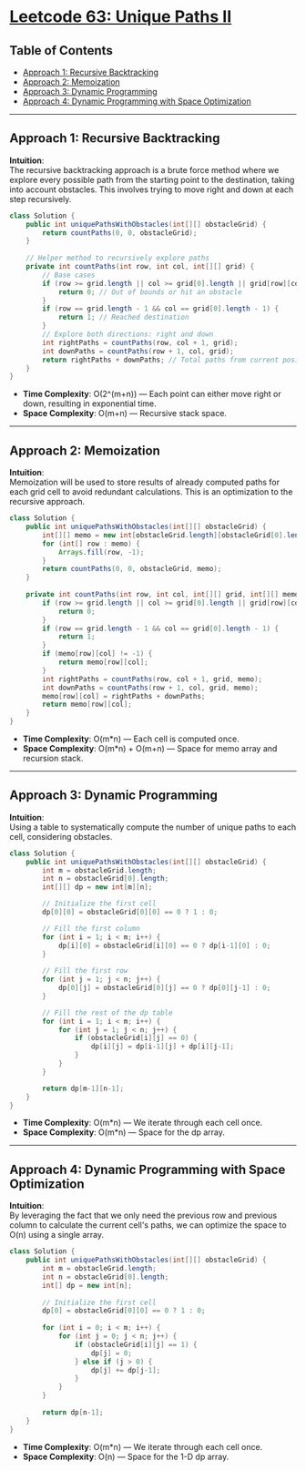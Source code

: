 # [Leetcode 63: Unique Paths II](https://leetcode.com/problems/unique-paths-ii/)

## Table of Contents
- [Approach 1: Recursive Backtracking](#approach-1-recursive-backtracking)
- [Approach 2: Memoization](#approach-2-memoization)
- [Approach 3: Dynamic Programming](#approach-3-dynamic-programming)
- [Approach 4: Dynamic Programming with Space Optimization](#approach-4-dynamic-programming-with-space-optimization)

---

## Approach 1: Recursive Backtracking

**Intuition**:  
The recursive backtracking approach is a brute force method where we explore every possible path from the starting point to the destination, taking into account obstacles. This involves trying to move right and down at each step recursively.

```java
class Solution {
    public int uniquePathsWithObstacles(int[][] obstacleGrid) {
        return countPaths(0, 0, obstacleGrid);
    }
    
    // Helper method to recursively explore paths
    private int countPaths(int row, int col, int[][] grid) {
        // Base cases
        if (row >= grid.length || col >= grid[0].length || grid[row][col] == 1) {
            return 0; // Out of bounds or hit an obstacle
        }
        if (row == grid.length - 1 && col == grid[0].length - 1) {
            return 1; // Reached destination
        }
        // Explore both directions: right and down
        int rightPaths = countPaths(row, col + 1, grid);
        int downPaths = countPaths(row + 1, col, grid);
        return rightPaths + downPaths; // Total paths from current position
    }
}
```

- **Time Complexity**: O(2^(m+n)) — Each point can either move right or down, resulting in exponential time.
- **Space Complexity**: O(m+n) — Recursive stack space.

---

## Approach 2: Memoization

**Intuition**:  
Memoization will be used to store results of already computed paths for each grid cell to avoid redundant calculations. This is an optimization to the recursive approach.

```java
class Solution {
    public int uniquePathsWithObstacles(int[][] obstacleGrid) {
        int[][] memo = new int[obstacleGrid.length][obstacleGrid[0].length];
        for (int[] row : memo) {
            Arrays.fill(row, -1);
        }
        return countPaths(0, 0, obstacleGrid, memo);
    }
    
    private int countPaths(int row, int col, int[][] grid, int[][] memo) {
        if (row >= grid.length || col >= grid[0].length || grid[row][col] == 1) {
            return 0;
        }
        if (row == grid.length - 1 && col == grid[0].length - 1) {
            return 1;
        }
        if (memo[row][col] != -1) {
            return memo[row][col];
        }
        int rightPaths = countPaths(row, col + 1, grid, memo);
        int downPaths = countPaths(row + 1, col, grid, memo);
        memo[row][col] = rightPaths + downPaths;
        return memo[row][col];
    }
}
```

- **Time Complexity**: O(m*n) — Each cell is computed once.
- **Space Complexity**: O(m*n) + O(m+n) — Space for memo array and recursion stack.

---

## Approach 3: Dynamic Programming

**Intuition**:  
Using a table to systematically compute the number of unique paths to each cell, considering obstacles.

```java
class Solution {
    public int uniquePathsWithObstacles(int[][] obstacleGrid) {
        int m = obstacleGrid.length;
        int n = obstacleGrid[0].length;
        int[][] dp = new int[m][n];

        // Initialize the first cell
        dp[0][0] = obstacleGrid[0][0] == 0 ? 1 : 0;

        // Fill the first column
        for (int i = 1; i < m; i++) {
            dp[i][0] = obstacleGrid[i][0] == 0 ? dp[i-1][0] : 0;
        }
        
        // Fill the first row
        for (int j = 1; j < n; j++) {
            dp[0][j] = obstacleGrid[0][j] == 0 ? dp[0][j-1] : 0;
        }

        // Fill the rest of the dp table
        for (int i = 1; i < m; i++) {
            for (int j = 1; j < n; j++) {
                if (obstacleGrid[i][j] == 0) {
                    dp[i][j] = dp[i-1][j] + dp[i][j-1];
                }
            }
        }

        return dp[m-1][n-1];
    }
}
```

- **Time Complexity**: O(m*n) — We iterate through each cell once.
- **Space Complexity**: O(m*n) — Space for the dp array.

---

## Approach 4: Dynamic Programming with Space Optimization

**Intuition**:  
By leveraging the fact that we only need the previous row and previous column to calculate the current cell's paths, we can optimize the space to O(n) using a single array.

```java
class Solution {
    public int uniquePathsWithObstacles(int[][] obstacleGrid) {
        int m = obstacleGrid.length;
        int n = obstacleGrid[0].length;
        int[] dp = new int[n];
        
        // Initialize the first cell
        dp[0] = obstacleGrid[0][0] == 0 ? 1 : 0;
        
        for (int i = 0; i < m; i++) {
            for (int j = 0; j < n; j++) {
                if (obstacleGrid[i][j] == 1) {
                    dp[j] = 0;
                } else if (j > 0) {
                    dp[j] += dp[j-1];
                }
            }
        }
        
        return dp[n-1];
    }
}
```

- **Time Complexity**: O(m*n) — We iterate through each cell once.
- **Space Complexity**: O(n) — Space for the 1-D dp array.

